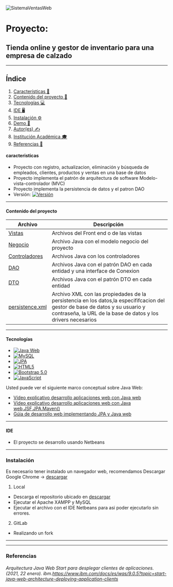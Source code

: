 ![SistemaVentasWeb](https://lh3.googleusercontent.com/Tx8GJLm8j1-fM5aulO4dNfy-bBGb9pIKmr8zsoPmaHhbOmPz-TtQtk8iWgKcTzv31H1TQA23IaSAktg5RLz5A3IN4q7IFNHh7SrxdfnWSayjz7wLWTQf8ItPEFi4dEvRoBUKB5EQtP5Q7rbury6DmQm7Jm0C-J1ZvRFF_3fDEWxJReb0_p3rI_vljAq7oLAxAeWyrfygMV5Z_v7aYY3aGcAbcBBc_fKIHMYZHTtkUWIHzD1EgyDh5xjIJW8P84nLis1G3gCePsxJc7el1LCusmg5E8uTWaXtU62_sJWCbAQePCi77XamC6QgxpaTp3HTDqTV0oVgr38x7SLdpU5bLlTxf0ihwn_q3fIzp25DN-1Ww0hbCW0QbLK1ORYVQdpNlbaKxjXAAC1U8_O-v6biKOpWleW7seGXUm_iCjsctwiISEGGbAMVDRSKvg6Dod2whjOKTjMfXbC56iGsqLiw98Y7scYl7AO258M7Wvh6Xq6YOavO8IPrU41naRorRYqgnjC9RNpjcttmf1wq2WLDJB3_itOHq2Xzz8UyqcgKRUnA_DhPl0KoJHrLxupu_AnfObT7iI4CyhjYIWJAIvwfyMDyrq0Jq1lquvW7Jxw2QeFfzu2cDsf1-IwE_mTDZjG7Ki7lgHltTzIQZrhNY3f8QLW06w9o-2CrfhMcTmbSUMFxBi5aZTptWxdaVSRP0_hww08_FiMbwHRBUMwUWV-KUBhC=w1240-h605-no?authuser=1)
# Proyecto:
## Tienda online y gestor de inventario para una empresa de calzado
***
## Índice
1. [Características 🔗](#características)
2. [Contenido del proyecto 📝](#contenido-del-proyecto)
3. [Tecnologías 💻](#tecnologías)
4. [IDE 🖥](#ide)
5. [Instalación ⚙](#instalación)
6. [Demo 📲](#demo)
7. [Autor(es) ✍](#autores)
8. [Institución Académica 🎓](#institución-académica)
9. [Referencias 🔎](#institución-académica)

#### caracteristicas
  - Proyecto con registro, actualizacion, eliminación y búsqueda de empleados, clientes, productos y ventas en una base de datos
  - Proyecto implementa el patrón de arquitectura de software Modelo-vista-controlador (MVC)
  - Proyecto implementa la persistencia de datos y el patron DAO
  - Versión: [![Versión](https://img.shields.io/badge/-4.0-lightgrey)](#)
  
***
  #### Contenido del proyecto

| Archivo      | Descripción  |
|--------------|--------------|
| [Vistas](https://github.com/AndreyRi13/SistemaVentasWeb/tree/main/web) | Archivos del Front end o de las vistas|
| [Negocio](https://github.com/AndreyRi13/SistemaVentasWeb/tree/main/src/java/Negocio) | Archivo Java con el modelo negocio del proyecto|
| [Controladores](https://github.com/AndreyRi13/SistemaVentasWeb/tree/main/src/java/Control) | Archivos Java con los controladores|
| [DAO](https://github.com/AndreyRi13/SistemaVentasWeb/tree/main/src/java/DAO) | Archivos Java con el patrón DAO en cada entidad y una interface de Conexion|
| [DTO](https://github.com/AndreyRi13/SistemaVentasWeb/tree/main/src/java/DTO) | Archivos Java con el patrón DTO en cada entidad|
| [persistence.xml](https://github.com/AndreyRi13/SistemaVentasWeb/blob/main/src/conf/persistence.xml) | Archivo XML con las propiedades de la persistencia en los datos,la especififcacion del gestor de base de datos y su usuario y contraseña, la URL de la base de datos y los drivers necesarios|


  
***
#### Tecnologías
  - [![Java Web](https://img.shields.io/badge/-Java%20Web-green)](https://www.java.com/es/download/help/java_webstart_es.html)
  - [![MySQL](https://img.shields.io/badge/-MySQL-yellow)](https://www.mysql.com/)
  - [![JPA](https://img.shields.io/badge/-JPA-red)](https://es.wikipedia.org/wiki/Java_Persistence_API)
  - [![HTML5](https://img.shields.io/badge/HTML5-CSS-green)](https://developer.mozilla.org/es/docs/Web/Guide/HTML/HTML5)
  - [![Bootstrap 5.0](https://img.shields.io/badge/-Bootstrap%205.0-blueviolet)](https://getbootstrap.com/docs/5.0/getting-started/introduction/)
  - [![JavaScript](https://img.shields.io/badge/JavaScript-green)](https://developer.mozilla.org/es/docs/Web/JavaScript)
  


Usted puede ver el siguiente marco conceptual sobre Java Web:

  - [Vídeo explicativo  desarrollo aplicaciones web con Java web](https://www.youtube.com/watch?v=xPCrf80hgE8)
  - [Vídeo explicativo  desarrollo aplicaciones web con Java web,JSF,JPA,Maven()](https://www.youtube.com/watch?v=dp06qVE48n0)
  - [Gúia de desarrollo web implementando JPA y Java web](https://joseltoro.blogspot.com/2020/04/crear-un-proyecto-jpa-java-web-usando.html)
  
  ***
#### IDE

- El proyecto se desarrollo usando Netbeans


***
### Instalación

Es necesario tener instalado un navegador web, recomendamos Descargar Google Chrome -> [descargar](https://www.google.com/intl/es/chrome/?brand=UUXU&gclid=CjwKCAjwg4-EBhBwEiwAzYAlsikFQNC060oYLuGkUVy44X52BoSxpm0KOyjfsNrF0eV7ENvSwekQ-BoCskUQAvD_BwE&gclsrc=aw.ds)


1. Local  
 - Descarga el repositorio ubicado en [descargar](https://github.com/AndreyRi13/SistemaVentasWeb) 
 - Ejecutar el Apache XAMPP y MySQL
 - Ejecutar el archivo con el IDE Netbeans para asi poder ejecutarlo sin errores.

2. GitLab   
 - Realizando un fork  

***

   ***
### Referencias
###### Arquitectura Java Web Start para desplegar clientes de aplicaciones. (2021, 22 enero). ibm.https://www.ibm.com/docs/es/was/9.0.5?topic=start-java-web-architecture-deploying-application-clients
